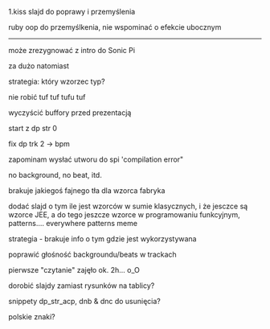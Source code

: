 1.kiss slajd do poprawy i przemyślenia

ruby oop do przemyślkenia, nie wspominać o efekcie ubocznym

----

może zrezygnować z intro do Sonic Pi

za dużo natomiast

strategia: który wzorzec typ? 

nie robić tuf tuf tufu tuf 

wyczyścić buffory przed prezentacją

start z dp str 0


fix dp trk 2 -> bpm

zapominam wysłać utworu do spi 'compilation error"

no background, no beat, itd.

brakuje jakiegoś fajnego tła dla wzorca fabryka

dodać slajd o tym ile jest wzorców w sumie klasycznych, 
i że jesczce są wzorce JEE, a do tego jeszcze wzorce 
w programowaniu funkcyjnym, 
patterns.... everywhere patterns meme

strategia - brakuje info o tym gdzie jest wykorzystywana

poprawić głośność backgroundu/beats w trackach


pierwsze "czytanie" zajęło ok. 2h... o_O

dorobić slajdy zamiast rysunków na tablicy?

snippety dp_str_acp, dnb & dnc do usunięcia?

polskie znaki?